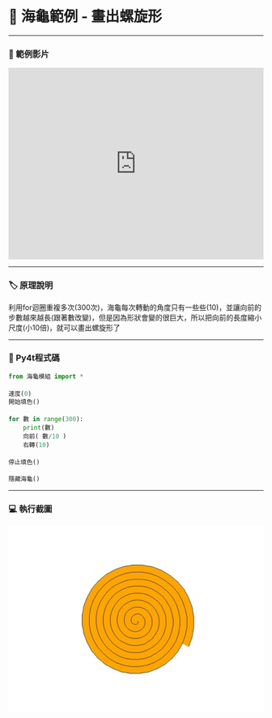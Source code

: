# 🔰 海龜範例 - 畫出螺旋形

--------------

### 🎦 範例影片

<div style="padding:75% 0 0 0;position:relative;"><iframe src="https://player.vimeo.com/video/584285903?badge=0&amp;autopause=0&amp;player_id=0&amp;app_id=58479" frameborder="0" allow="autoplay; fullscreen; picture-in-picture" allowfullscreen style="position:absolute;top:0;left:0;width:100%;height:100%;" title="spiral.mp4"></iframe></div><script src="https://player.vimeo.com/api/player.js"></script>

--------------

### 🏷️ 原理說明

利用for迴圈重複多次(300次)，海龜每次轉動的角度只有一些些(10)，並讓向前的步數越來越長(跟著數改變)，但是因為形狀會變的很巨大，所以把向前的長度縮小尺度(小10倍)，就可以畫出螺旋形了

--------------

### 📄 Py4t程式碼

```python
from 海龜模組 import *

速度(0)
開始填色()

for 數 in range(300):
    print(數)
    向前( 數/10 )
    右轉(10)

停止填色()

隱藏海龜()
```

--------------

### 💻 執行截圖

![執行截圖](spiral.jpg)


